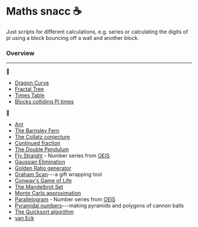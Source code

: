 # Maths snacc :coffee:

Just scripts for different calculations, e.g. series or calculating the digits of pi using a block bouncing off a wall and another block.

### Overview
------------
:file_folder:
* [Dragon Curve](dragon_curve)
* [Fractal Tree](fractal_tree)
* [Times Table](x_table)
* [Blocks colliding PI times](pygame)

:memo:
* [Ant](ant.py)
* [The Barnsley Fern](barnsley_fern.py)
* [The Collatz conjecture](Collatz.py)
* [Continued fraction](continued_frac.py)
* [The Double Pendulum](double_pend.py)
* [Fly Straight](fly_straight.py) - Number series from [OEIS](https://oeis.org/A133058)
* [Gaussian Elimination](gauss_elim.py)
* [Golden Ratio generator](golden.py)
* [Graham Scan](graham_scan.py)---a gift wrapping tool
* [Conway's Game of Life](life.py)
* [The Mandelbrot Set](mandelbrot.py)
* [Monte Carlo approximation](monte_carlo.py)
* [Parallelogram](parallelogram.py) - Number series from [OEIS](https://oeis.org/A265326)
* [Pyramidal numbers](pyramidal_number.py)---making pyramids and polygons of cannon balls
* [The Quicksort algorithm](quicksort.py)
* [van Eck](van_eck.py)
